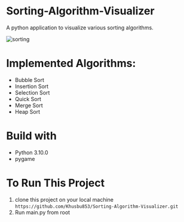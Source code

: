 # Sorting-Algorithm-Visualizer
A python application to visualize various sorting algorithms.

![sorting](https://user-images.githubusercontent.com/84722676/218325749-ce94c5df-ae8a-41e5-998b-f4b49d0d19b9.jpeg)

# Implemented Algorithms: 

*  Bubble Sort
*  Insertion Sort
*  Selection Sort
*  Quick Sort
*  Merge Sort
*  Heap Sort

# Build with  

*  Python 3.10.0
*  pygame

# To Run This Project  
1.  clone this project on your local machine  
``` https://github.com/Khusbu853/Sorting-Algorithm-Visualizer.git ```  
2.  Run main.py from root

